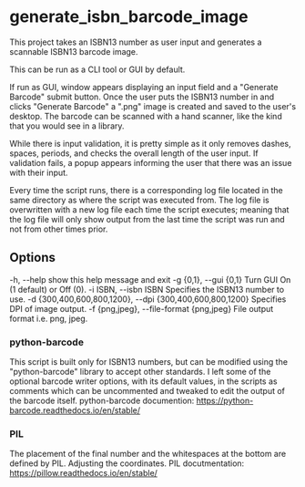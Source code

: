 # generate_isbn_barcode_image

This project takes an ISBN13 number as user input and generates a scannable ISBN13 barcode image.

This can be run as a CLI tool or GUI by default.

If run as GUI, window appears displaying an input field and a "Generate Barcode" submit button.  Once the user puts the ISBN13 number in and clicks "Generate Barcode" a ".png" image is created and saved to the user's desktop.  The barcode can be scanned with a hand scanner, like the kind that you would see in a library.

While there is input validation, it is pretty simple as it only removes dashes, spaces, periods, and checks the overall length of the user input.  If validation fails, a popup appears informing the user that there was an issue with their input.

Every time the script runs, there is a corresponding log file located in the same directory as where the script was executed from.  The log file is overwritten with a new log file each time the script executes; meaning that the log file will only show output from the last time the script was run and not from other times prior.

## Options

  -h, --help            show this help message and exit
  -g {0,1}, --gui {0,1}
                        Turn GUI On (1 default) or Off (0).
  -i ISBN, --isbn ISBN  Specifies the ISBN13 number to use.
  -d {300,400,600,800,1200}, --dpi {300,400,600,800,1200}
                        Specifies DPI of image output.
  -f {png,jpeg}, --file-format {png,jpeg}
                        File output format i.e. png, jpeg.

### python-barcode

This script is built only for ISBN13 numbers, but can be modified using the "python-barcode" library to accept other standards.  I left some of the optional barcode writer options, with its default values, in the scripts as comments which can be uncommented and tweaked to edit the output of the barcode itself.  python-barcode documention: https://python-barcode.readthedocs.io/en/stable/

### PIL

The placement of the final number and the whitespaces at the bottom are defined by PIL.  Adjusting the coordinates.  PIL docutmentation: https://pillow.readthedocs.io/en/stable/
